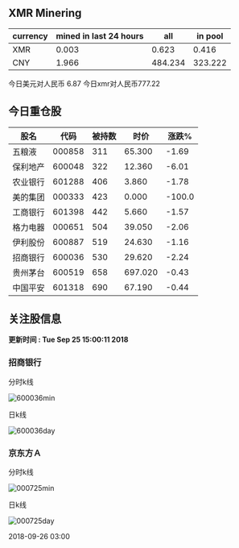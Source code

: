 ## XMR Minering

|currency|mined in last 24 hours|all|in pool|
|---|---|---|---|
|XMR|0.003|0.623|0.416|
|CNY|1.966|484.234|323.222|

今日美元对人民币 6.87	今日xmr对人民币777.22


## 今日重仓股 

|股名|代码|被持数|时价|涨跌%|
|---|---|---|---|---|
|五粮液|000858|311|65.300|-1.69|
|保利地产|600048|322|12.360|-6.01|
|农业银行|601288|406|3.860|-1.78|
|美的集团|000333|423|0.000|-100.0|
|工商银行|601398|442|5.660|-1.57|
|格力电器|000651|504|39.050|-2.06|
|伊利股份|600887|519|24.630|-1.16|
|招商银行|600036|530|29.620|-2.24|
|贵州茅台|600519|658|697.020|-0.43|
|中国平安|601318|690|67.190|-0.44|

## 关注股信息
**更新时间 : Tue Sep 25 15:00:11 2018**
### 招商银行 
分时k线

![600036min](http://image.sinajs.cn/newchart/min/n/sh600036.gif)

日k线

![600036day](http://image.sinajs.cn/newchart/daily/n/sh600036.gif)

### 京东方Ａ 
分时k线

![000725min](http://image.sinajs.cn/newchart/min/n/sz000725.gif)

日k线

![000725day](http://image.sinajs.cn/newchart/daily/n/sz000725.gif)

2018-09-26 03:00